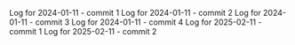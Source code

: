 Log for 2024-01-11 - commit 1
Log for 2024-01-11 - commit 2
Log for 2024-01-11 - commit 3
Log for 2024-01-11 - commit 4
Log for 2025-02-11 - commit 1
Log for 2025-02-11 - commit 2
